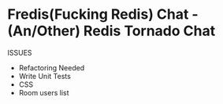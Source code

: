 Fredis(Fucking Redis) Chat - (An/Other)  Redis Tornado Chat
=============

ISSUES
* Refactoring Needed
* Write Unit Tests
* CSS
* Room users list
